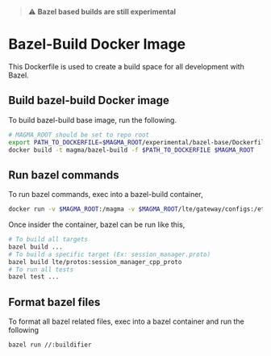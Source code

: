 > :warning: **Bazel based builds are still experimental**

# Bazel-Build Docker Image
This Dockerfile is used to create a build space for all development with Bazel.

## Build bazel-build Docker image

To build bazel-build base image, run the following.

```bash
# MAGMA_ROOT should be set to repo root
export PATH_TO_DOCKERFILE=$MAGMA_ROOT/experimental/bazel-base/Dockerfile
docker build -t magma/bazel-build -f $PATH_TO_DOCKERFILE $MAGMA_ROOT
```

## Run bazel commands

To run bazel commands, exec into a bazel-build container,

```bash
docker run -v $MAGMA_ROOT:/magma -v $MAGMA_ROOT/lte/gateway/configs:/etc/magma -i -t magma/bazel-build:latest /bin/bash
```

Once insider the container, bazel can be run like this,

```bash
# To build all targets
bazel build ...
# To build a specific target (Ex: session_manager.proto)
bazel build lte/protos:session_manager_cpp_proto
# To run all tests
bazel test ...
```

## Format bazel files

To format all bazel related files, exec into a bazel container and run the following

```bash
bazel run //:buildifier
```
